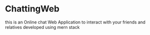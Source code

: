 # ChattingWeb
this is an Online chat Web Application to interact with your friends and relatives developed using mern stack
